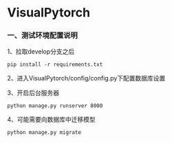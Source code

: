 # VisualPytorch

### 一、测试环境配置说明

1、拉取develop分支之后

```
pip install -r requirements.txt
```

2、进入VisualPytorch/config/config.py下配置数据库设置

3、开启后台服务器

```
python manage.py runserver 8000
```

4、可能需要向数据库中迁移模型

```
python manage.py migrate
```

